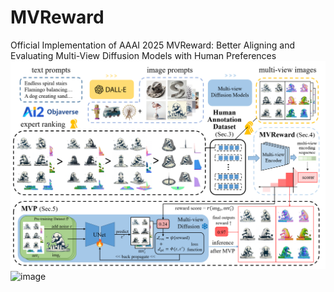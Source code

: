# MVReward
Official Implementation of AAAI 2025 MVReward: Better Aligning and Evaluating Multi-View Diffusion Models with Human Preferences
![image](https://github.com/victor-thu/MVReward/blob/main/assets/pipeline.png)
![image](https://github.com/victor-thu/MVReward/blob/main/assets/quantitative.png)

